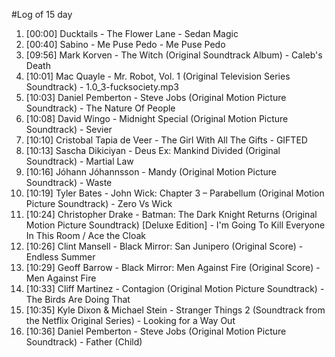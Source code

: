 #Log of 15 day

1. [00:00] Ducktails - The Flower Lane - Sedan Magic
1. [00:40] Sabino - Me Puse Pedo - Me Puse Pedo
1. [09:56] Mark Korven - The Witch (Original Soundtrack Album) - Caleb's Death
1. [10:01] Mac Quayle - Mr. Robot, Vol. 1 (Original Television Series Soundtrack) - 1.0_3-fucksociety.mp3
1. [10:03] Daniel Pemberton - Steve Jobs (Original Motion Picture Soundtrack) - The Nature Of People
1. [10:08] David Wingo - Midnight Special (Original Motion Picture Soundtrack) - Sevier
1. [10:10] Cristobal Tapia de Veer - The Girl With All The Gifts - GIFTED
1. [10:13] Sascha Dikiciyan - Deus Ex: Mankind Divided (Original Soundtrack) - Martial Law
1. [10:16] Jóhann Jóhannsson - Mandy (Original Motion Picture Soundtrack) - Waste
1. [10:19] Tyler Bates - John Wick: Chapter 3 – Parabellum (Original Motion Picture Soundtrack) - Zero Vs Wick
1. [10:24] Christopher Drake - Batman: The Dark Knight Returns (Original Motion Picture Soundtrack) [Deluxe Edition] - I'm Going To Kill Everyone In This Room / Ace the Cloak
1. [10:26] Clint Mansell - Black Mirror: San Junipero (Original Score) - Endless Summer
1. [10:29] Geoff Barrow - Black Mirror: Men Against Fire (Original Score) - Men Against Fire
1. [10:33] Cliff Martinez - Contagion (Original Motion Picture Soundtrack) - The Birds Are Doing That
1. [10:35] Kyle Dixon & Michael Stein - Stranger Things 2 (Soundtrack from the Netflix Original Series) - Looking for a Way Out
1. [10:36] Daniel Pemberton - Steve Jobs (Original Motion Picture Soundtrack) - Father (Child)
